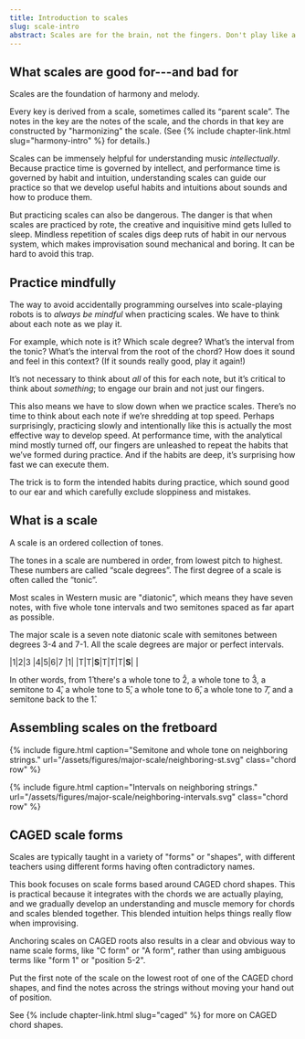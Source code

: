 ```yaml
---
title: Introduction to scales
slug: scale-intro
abstract: Scales are for the brain, not the fingers. Don't play like a robot.
---
```


## What scales are good for---and bad for

Scales are the foundation of harmony and melody.

Every key is derived from a scale, 
sometimes called its “parent scale”.
The notes in the key are the notes of the scale, 
and the chords in that key are constructed by "harmonizing" the scale.
(See {% include chapter-link.html slug="harmony-intro" %} for details.)

Scales can be immensely helpful for understanding music *intellectually*. 
Because practice time is governed by intellect,
and performance time is governed by habit and intuition,
understanding scales can guide our practice so that we develop useful habits and intuitions about sounds and how to produce them. 

But practicing scales can also be dangerous. 
The danger is that when scales are practiced by rote, 
the creative and inquisitive mind gets lulled to sleep. 
Mindless repetition of scales digs deep ruts of habit in our nervous system, 
which makes improvisation sound mechanical and boring. 
It can be hard to avoid this trap. 

## Practice mindfully 

The way to avoid accidentally programming ourselves into scale-playing robots is to *always be mindful* when practicing scales. 
We have to think about each note as we play it. 

For example, which note is it? 
Which scale degree? 
What’s the interval from the tonic? 
What’s the interval from the root of the chord? 
How does it sound and feel in this context? 
(If it sounds really good, play it again!)

It’s not necessary to think about *all* of this for each note, 
but it’s critical to think about *something*; 
to engage our brain and not just our fingers.

This also means we have to slow down when we practice scales. 
There’s no time to think about each note if we’re shredding at top speed.
Perhaps surprisingly, 
practicing slowly and intentionally like this is actually the most effective way to develop speed. 
At performance time, with the analytical mind mostly turned off, 
our fingers are unleashed to repeat the habits that we’ve formed during practice. 
And if the habits are deep, it’s surprising how fast we can execute them.

The trick is to form the intended habits during practice, 
which sound good to our ear and which carefully exclude sloppiness and mistakes. 

## What is a scale

A scale is an ordered collection of tones.

The tones in a scale are numbered in order,
from lowest pitch to highest. 
These numbers are called “scale degrees”.
The first degree of a scale is often called the “tonic”.

Most scales in Western music are "diatonic",
which means they have seven notes,
with five whole tone intervals and two semitones
spaced as far apart as possible.

The major scale is a seven note diatonic scale 
with semitones between degrees 3-4 and 7-1.
All the scale degrees are major or perfect intervals. 

<div class="table-wrapper" markdown="block">

|1|2|3    |4|5|6|7    |1|
|T|T|**S**|T|T|T|**S**| |

</div>

In other words, 
from 1&#x302; there's a whole tone to 2&#x302;, 
a whole tone to 3&#x302;, 
a semitone to 4&#x302;,
a whole tone to 5&#x302;,
a whole tone to 6&#x302;,
a whole tone to 7&#x302;,
and a semitone back to the 1&#x302;.

## Assembling scales on the fretboard

{% include figure.html
    caption="Semitone and whole tone on neighboring strings."
    url="/assets/figures/major-scale/neighboring-st.svg"
    class="chord row"
%}

{% include figure.html
    caption="Intervals on neighboring strings."
    url="/assets/figures/major-scale/neighboring-intervals.svg"
    class="chord row"
%}

## CAGED scale forms

Scales are typically taught in a variety of "forms" or "shapes", 
with different teachers using different forms having often contradictory names.

This book focuses on scale forms based around CAGED chord shapes. 
This is practical because it integrates with the chords we are actually playing, 
and we gradually develop an understanding and muscle memory for chords and scales blended together. 
This blended intuition helps things really flow when improvising.

Anchoring scales on CAGED roots also results in a clear and obvious way to name scale forms, 
like "C form" or "A form", 
rather than using ambiguous terms like "form 1" or "position 5-2".

Put the first note of the scale on the lowest root of one of the CAGED chord shapes,
and find the notes across the strings without moving your hand out of position.

See {% include chapter-link.html slug="caged" %} for more on CAGED chord shapes.
